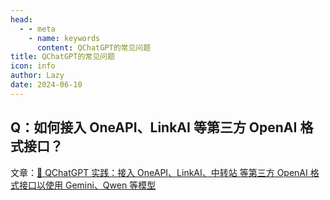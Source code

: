 ```yaml
---
head:
  - - meta
    - name: keywords
      content: QChatGPT的常见问题
title: QChatGPT的常见问题
icon: info
author: Lazy
date: 2024-06-10
---
```


## Q：如何接入 OneAPI、LinkAI 等第三方 OpenAI 格式接口？

文章：[📖 QChatGPT 实践：接入 OneAPI、LinkAI、中转站 等第三方 OpenAI 格式接口以使用 Gemini、Qwen 等模型](https://rockchin.top/?p=295)
